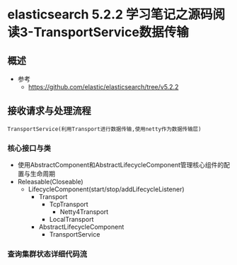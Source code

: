 # elasticsearch 5.2.2 学习笔记之源码阅读3-TransportService数据传输
## 概述
- 参考
    - https://github.com/elastic/elasticsearch/tree/v5.2.2
## 接收请求与处理流程
```
TransportService(利用Transport进行数据传输,使用netty作为数据传输层)
```
### 核心接口与类
- 使用AbstractComponent和AbstractLifecycleComponent管理核心组件的配置与生命周期
- Releasable(Closeable)
    - LifecycleComponent(start/stop/addLifecycleListener)
        - Transport
            - TcpTransport
                - Netty4Transport
            - LocalTransport
        - AbstractLifecycleComponent
            - TransportService
### 查询集群状态详细代码流
    


        
